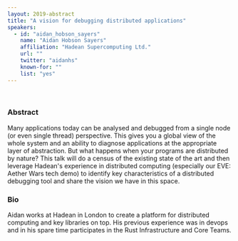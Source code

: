 ```yaml
---
layout: 2019-abstract
title: "A vision for debugging distributed applications"
speakers:
  - id: "aidan_hobson_sayers"
    name: "Aidan Hobson Sayers"
    affiliation: "Hadean Supercomputing Ltd."
    url: ""
    twitter: "aidanhs"
    known-for: ""
    list: "yes"
---
```


<br/>

### Abstract

Many applications today can be analysed and debugged from a single node (or even single thread) perspective. This gives you a global view of the whole system and an ability to diagnose applications at the appropriate layer of abstraction. But what happens when your programs are distributed by nature? This talk will do a census of the existing state of the art and then leverage Hadean's experience in distributed computing (especially our EVE: Aether Wars tech demo) to identify key characteristics of a distributed debugging tool and share the vision we have in this space.

### Bio

Aidan works at Hadean in London to create a platform for distributed computing and key libraries on top. His previous experience was in devops and in his spare time participates in the Rust Infrastructure and Core Teams.

